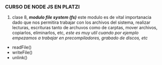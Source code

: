 ### CURSO DE NODE JS EN PLATZI

1. clase 8, ***modulo file system (fs)*** este modulo es de vital importanacia dado que nos permitira
trabajar con los archivos del sistema, realizar lecturas, escrituras tanto de archuvos como de carptas, mover archivos, copiarlos, eliminarlos, etc, *este es muy util cuando por ejemplo empezamos a trabajar en precompiladores, grabado de discos, etc*
* readFile()
* writeFile()
* unlink()